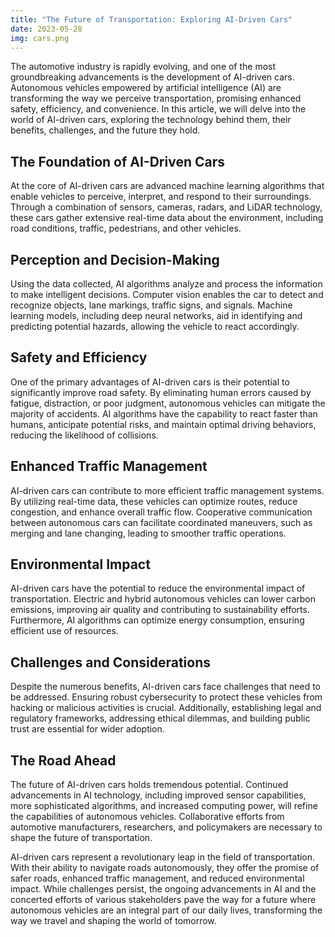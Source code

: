 ```yaml
---
title: "The Future of Transportation: Exploring AI-Driven Cars"
date: 2023-05-28
img: cars.png
---
```

The automotive industry is rapidly evolving, and one of the most groundbreaking advancements is the development of AI-driven cars. Autonomous vehicles empowered by artificial intelligence (AI) are transforming the way we perceive transportation, promising enhanced safety, efficiency, and convenience. In this article, we will delve into the world of AI-driven cars, exploring the technology behind them, their benefits, challenges, and the future they hold.

## The Foundation of AI-Driven Cars
At the core of AI-driven cars are advanced machine learning algorithms that enable vehicles to perceive, interpret, and respond to their surroundings. Through a combination of sensors, cameras, radars, and LiDAR technology, these cars gather extensive real-time data about the environment, including road conditions, traffic, pedestrians, and other vehicles.

## Perception and Decision-Making
Using the data collected, AI algorithms analyze and process the information to make intelligent decisions. Computer vision enables the car to detect and recognize objects, lane markings, traffic signs, and signals. Machine learning models, including deep neural networks, aid in identifying and predicting potential hazards, allowing the vehicle to react accordingly.

## Safety and Efficiency
One of the primary advantages of AI-driven cars is their potential to significantly improve road safety. By eliminating human errors caused by fatigue, distraction, or poor judgment, autonomous vehicles can mitigate the majority of accidents. AI algorithms have the capability to react faster than humans, anticipate potential risks, and maintain optimal driving behaviors, reducing the likelihood of collisions.

## Enhanced Traffic Management
AI-driven cars can contribute to more efficient traffic management systems. By utilizing real-time data, these vehicles can optimize routes, reduce congestion, and enhance overall traffic flow. Cooperative communication between autonomous cars can facilitate coordinated maneuvers, such as merging and lane changing, leading to smoother traffic operations.

## Environmental Impact
AI-driven cars have the potential to reduce the environmental impact of transportation. Electric and hybrid autonomous vehicles can lower carbon emissions, improving air quality and contributing to sustainability efforts. Furthermore, AI algorithms can optimize energy consumption, ensuring efficient use of resources.

## Challenges and Considerations
Despite the numerous benefits, AI-driven cars face challenges that need to be addressed. Ensuring robust cybersecurity to protect these vehicles from hacking or malicious activities is crucial. Additionally, establishing legal and regulatory frameworks, addressing ethical dilemmas, and building public trust are essential for wider adoption.

## The Road Ahead
The future of AI-driven cars holds tremendous potential. Continued advancements in AI technology, including improved sensor capabilities, more sophisticated algorithms, and increased computing power, will refine the capabilities of autonomous vehicles. Collaborative efforts from automotive manufacturers, researchers, and policymakers are necessary to shape the future of transportation.

AI-driven cars represent a revolutionary leap in the field of transportation. With their ability to navigate roads autonomously, they offer the promise of safer roads, enhanced traffic management, and reduced environmental impact. While challenges persist, the ongoing advancements in AI and the concerted efforts of various stakeholders pave the way for a future where autonomous vehicles are an integral part of our daily lives, transforming the way we travel and shaping the world of tomorrow.
